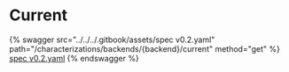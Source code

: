# Current

{% swagger src="../../../.gitbook/assets/spec v0.2.yaml" path="/characterizations/backends/{backend}/current" method="get" %}
[spec v0.2.yaml](<../../../.gitbook/assets/spec v0.2.yaml>)
{% endswagger %}
